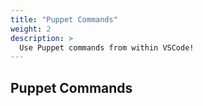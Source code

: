 ```yaml
---
title: "Puppet Commands"
weight: 2
description: >
  Use Puppet commands from within VSCode!
---
```


## Puppet Commands
